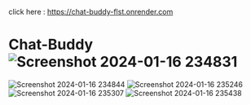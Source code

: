 click here : https://chat-buddy-flst.onrender.com

# Chat-Buddy![Screenshot 2024-01-16 234831](https://github.com/ABHISHEK20023/Chat-Buddy/assets/86145228/5c6a1806-2b56-4b55-b6ca-e3c241b912cf)
![Screenshot 2024-01-16 234844](https://github.com/ABHISHEK20023/Chat-Buddy/assets/86145228/3215d10e-de07-4d05-95f2-1ac1f7de52ed)
![Screenshot 2024-01-16 235246](https://github.com/ABHISHEK20023/Chat-Buddy/assets/86145228/08f8b794-1902-4afa-8062-a48b946e402c)
![Screenshot 2024-01-16 235307](https://github.com/ABHISHEK20023/Chat-Buddy/assets/86145228/f1b5d8b2-e4dc-4eb4-b58a-0d5b4f6e32e3)
![Screenshot 2024-01-16 235438](https://github.com/ABHISHEK20023/Chat-Buddy/assets/86145228/cede12bd-0f7b-4bf1-ae15-d8305bc00d93)
